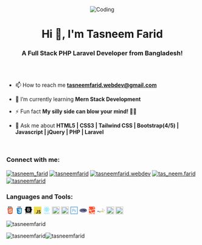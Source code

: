 <!-- <p align="center"><img alt="Coding" src="https://www.wingstechsolutions.com/wp-content/uploads/2022/03/full-stack-development.gif"></p> -->
<p align="center"><img alt="Coding" width="400" src="https://miro.medium.com/max/1400/1*qdAW1TjCN57h1lbuuzvchg.gif">
<h1 align="center">Hi 👋, I'm Tasneem Farid</h1>
<h3 align="center">A Full Stack PHP Laravel Developer from Bangladesh!</h3>


<br>
<br>

- 📫 How to reach me **tasneemfarid.webdev@gmail.com**

- 🌱 I’m currently learning **Mern Stack Development**

- ⚡ Fun fact **My silly side can blow your mind! 🤣🎉**

- 💬 Ask me about **HTML5 | CSS3 | Tailwind CSS | Bootstrap(4/5) | Javascript | jQuery | PHP | Laravel**

<br>

<h3 align="left">Connect with me:</h3>
<p align="left">
<a href="https://codepen.io/tasneem_farid" target="blank"><img align="center" src="https://raw.githubusercontent.com/rahuldkjain/github-profile-readme-generator/master/src/images/icons/Social/codepen.svg" alt="tasneem_farid" height="30" width="40" /></a>
<a href="https://linkedin.com/in/tasneemfarid" target="blank"><img align="center" src="https://raw.githubusercontent.com/rahuldkjain/github-profile-readme-generator/master/src/images/icons/Social/linked-in-alt.svg" alt="tasneemfarid" height="30" width="40" /></a>
<a href="https://fb.com/tasneemfarid.webdev" target="blank"><img align="center" src="https://raw.githubusercontent.com/rahuldkjain/github-profile-readme-generator/master/src/images/icons/Social/facebook.svg" alt="tasneemfarid.webdev" height="30" width="40" /></a>
<a href="https://instagram.com/tas_neem.farid" target="blank"><img align="center" src="https://raw.githubusercontent.com/rahuldkjain/github-profile-readme-generator/master/src/images/icons/Social/instagram.svg" alt="tas_neem.farid" height="30" width="40" /></a>
<a href="https://www.behance.net/tasneemfarid" target="blank"><img align="center" src="https://raw.githubusercontent.com/rahuldkjain/github-profile-readme-generator/master/src/images/icons/Social/behance.svg" alt="tasneemfarid" height="30" width="40" /></a>
</p>

<h3 align="left">Languages and Tools:</h3>

<p align="left">
<code><img height="20" width="20" src="https://raw.githubusercontent.com/devicons/devicon/master/icons/html5/html5-original-wordmark.svg"></code>
<code><img height="20" width="20" src="https://raw.githubusercontent.com/devicons/devicon/master/icons/css3/css3-original-wordmark.svg"></code>
<code><img height="20" width="20" src="https://raw.githubusercontent.com/devicons/devicon/master/icons/bootstrap/bootstrap-plain-wordmark.svg"></code>
<code><img height="20" width="20" src="https://raw.githubusercontent.com/devicons/devicon/master/icons/javascript/javascript-original.svg"></code>
<code><img height="20" width="20" src="https://raw.githubusercontent.com/devicons/devicon/master/icons/react/react-original-wordmark.svg"></code>
<code><img height="20" width="20" src="https://www.vectorlogo.zone/logos/tailwindcss/tailwindcss-icon.svg"></code>
<code><img height="20" width="20" src="https://www.vectorlogo.zone/logos/figma/figma-icon.svg"></code>
<code><img height="20" width="20" src="https://raw.githubusercontent.com/devicons/devicon/master/icons/photoshop/photoshop-line.svg"></code>
<code><img height="20" width="20" src="https://raw.githubusercontent.com/devicons/devicon/master/icons/php/php-original.svg"></code>
<code><img height="20" width="20" src="https://raw.githubusercontent.com/devicons/devicon/master/icons/laravel/laravel-plain-wordmark.svg"></code>
<code><img height="20" width="20" src="https://raw.githubusercontent.com/devicons/devicon/master/icons/mysql/mysql-original-wordmark.svg"></code>
<code><img height="20" width="20" src="https://www.vectorlogo.zone/logos/git-scm/git-scm-icon.svg"></code>
<code><img height="20" width="20" src="https://upload.wikimedia.org/wikipedia/commons/2/21/Matlab_Logo.png"></code>
</p>
<p align="left"><img src="https://github-readme-stats.vercel.app/api/top-langs?username=tasneemfarid&show_icons=true&locale=en&layout=compact" alt="tasneemfarid" /></p>
<p><img align="left" src="https://github-readme-stats.vercel.app/api?username=tasneemfarid&show_icons=true&locale=en" alt="tasneemfarid" /></p>
<p><img align="left" src="https://github-readme-streak-stats.herokuapp.com/?user=tasneemfarid&" alt="tasneemfarid" /></p>
